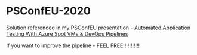 # PSConfEU-2020

Solution referenced in my PSConfEU presentation - [Automated Application Testing With Azure Spot VMs & DevOps Pipelines](https://www.youtube.com/watch?v=E50CUQ7Yr3M)

If you want to improve the pipeline - FEEL FREE!!!!!!!!!!!